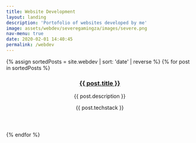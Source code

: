```yaml
---
title: Website Development
layout: landing
description: 'Portofolio of websites developed by me'
image: assets/webdev/severegamingza/images/severe.png
nav-menu: true
date: 2020-02-01 14:40:45
permalink: /webdev
---
```


<section id="one" class="tiles">  
  {% assign sortedPosts = site.webdev | sort: 'date' | reverse %}
  {% for post in sortedPosts %}
  <article>
    <span class="image">
      <img src="{{ post.image }}" alt="" />
    </span>
    <header class="major">
      <h3><a href="{{ post.url  | relative_url }}" class="link">{{ post.title }}</a></h3>
      <p>{{ post.description }}</p>
      <p>{{ post.techstack }}</p>
    </header>
  </article>
  {% endfor %}
</section>